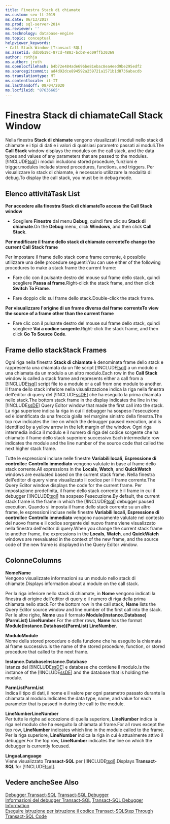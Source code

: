 ```yaml
---
title: Finestra Stack di chiamate
ms.custom: seo-lt-2019
ms.date: 06/13/2017
ms.prod: sql-server-2014
ms.reviewer: ''
ms.technology: database-engine
ms.topic: conceptual
helpviewer_keywords:
- Call Stack Window [Transact-SQL]
ms.assetid: ddb0b19c-87cd-4883-bcb8-ec09ffb30369
author: rothja
ms.author: jroth
ms.openlocfilehash: b4b72e484ade696be81ebac8ea4eed9be295edf2
ms.sourcegitcommit: ad4d92dce894592a259721a1571b1d8736abacdb
ms.translationtype: MT
ms.contentlocale: it-IT
ms.lasthandoff: 08/04/2020
ms.locfileid: "87636665"
---
```

# <a name="call-stack-window"></a><span data-ttu-id="99d4d-102">Finestra Stack di chiamate</span><span class="sxs-lookup"><span data-stu-id="99d4d-102">Call Stack Window</span></span>
  <span data-ttu-id="99d4d-103">Nella finestra **Stack di chiamate** vengono visualizzati i moduli nello stack di chiamate e i tipi di dati e i valori di qualsiasi parametro passati ai moduli.</span><span class="sxs-lookup"><span data-stu-id="99d4d-103">The **Call Stack** window displays the modules on the call stack, and the data types and values of any parameters that are passed to the modules.</span></span> [!INCLUDE[tsql](../../includes/tsql-md.md)] <span data-ttu-id="99d4d-104">i moduli includono stored procedure, funzioni e trigger.</span><span class="sxs-lookup"><span data-stu-id="99d4d-104">modules include stored procedures, functions, and triggers.</span></span> <span data-ttu-id="99d4d-105">Per visualizzare lo stack di chiamate, è necessario utilizzare la modalità di debug.</span><span class="sxs-lookup"><span data-stu-id="99d4d-105">To display the call stack, you must be in debug mode.</span></span>  
  
## <a name="task-list"></a><span data-ttu-id="99d4d-106">Elenco attività</span><span class="sxs-lookup"><span data-stu-id="99d4d-106">Task List</span></span>  
 <span data-ttu-id="99d4d-107">**Per accedere alla finestra Stack di chiamate**</span><span class="sxs-lookup"><span data-stu-id="99d4d-107">**To access the Call Stack window**</span></span>  
  
-   <span data-ttu-id="99d4d-108">Scegliere **Finestre** dal menu **Debug**, quindi fare clic su **Stack di chiamate**.</span><span class="sxs-lookup"><span data-stu-id="99d4d-108">On the **Debug** menu, click **Windows**, and then click **Call Stack**.</span></span>  
  
 <span data-ttu-id="99d4d-109">**Per modificare il frame dello stack di chiamate corrente**</span><span class="sxs-lookup"><span data-stu-id="99d4d-109">**To change the current Call Stack frame**</span></span>  
  
 <span data-ttu-id="99d4d-110">Per impostare il frame dello stack come frame corrente, è possibile utilizzare una delle procedure seguenti:</span><span class="sxs-lookup"><span data-stu-id="99d4d-110">You can use either of the following procedures to make a stack frame the current frame:</span></span>  
  
-   <span data-ttu-id="99d4d-111">Fare clic con il pulsante destro del mouse sul frame dello stack, quindi scegliere **Passa al frame**.</span><span class="sxs-lookup"><span data-stu-id="99d4d-111">Right-click the stack frame, and then click **Switch To Frame**.</span></span>  
  
-   <span data-ttu-id="99d4d-112">Fare doppio clic sul frame dello stack.</span><span class="sxs-lookup"><span data-stu-id="99d4d-112">Double-click the stack frame.</span></span>  
  
 <span data-ttu-id="99d4d-113">**Per visualizzare l'origine di un frame diversa dal frame corrente**</span><span class="sxs-lookup"><span data-stu-id="99d4d-113">**To view the source of a frame other than the current frame**</span></span>  
  
-   <span data-ttu-id="99d4d-114">Fare clic con il pulsante destro del mouse sul frame dello stack, quindi scegliere **Vai a codice sorgente**.</span><span class="sxs-lookup"><span data-stu-id="99d4d-114">Right-click the stack frame, and then click **Go To Source Code**.</span></span>  
  
## <a name="stack-frames"></a><span data-ttu-id="99d4d-115">Frame dello stack</span><span class="sxs-lookup"><span data-stu-id="99d4d-115">Stack Frames</span></span>  
 <span data-ttu-id="99d4d-116">Ogni riga nella finestra **Stack di chiamate** è denominata frame dello stack e rappresenta una chiamata da un file script [!INCLUDE[tsql](../../includes/tsql-md.md)] a un modulo o una chiamata da un modulo a un altro modulo.</span><span class="sxs-lookup"><span data-stu-id="99d4d-116">Each row in the **Call Stack** window is called a stack frame and represents either a call from a [!INCLUDE[tsql](../../includes/tsql-md.md)] script file to a module or a call from one module to another.</span></span> <span data-ttu-id="99d4d-117">Il frame dello stack inferiore nella visualizzazione indica la riga nella finestra dell'editor di query del [!INCLUDE[ssDE](../../includes/ssde-md.md)] che ha eseguito la prima chiamata nello stack.</span><span class="sxs-lookup"><span data-stu-id="99d4d-117">The bottom stack frame in the display indicates the line in the [!INCLUDE[ssDE](../../includes/ssde-md.md)] Query Editor window that made the first call into the stack.</span></span> <span data-ttu-id="99d4d-118">La riga superiore indica la riga in cui il debugger ha sospeso l'esecuzione ed è identificata da una freccia gialla nel margine sinistro della finestra.</span><span class="sxs-lookup"><span data-stu-id="99d4d-118">The top row indicates the line on which the debugger paused execution, and is identified by a yellow arrow in the left margin of the window.</span></span> <span data-ttu-id="99d4d-119">Ogni riga intermedia indica il modulo e il numero di riga del codice sorgente che ha chiamato il frame dello stack superiore successivo.</span><span class="sxs-lookup"><span data-stu-id="99d4d-119">Each intermediate row indicates the module and the line number of the source code that called the next higher stack frame.</span></span>  
  
 <span data-ttu-id="99d4d-120">Tutte le espressioni incluse nelle finestre **Variabili locali**, **Espressione di controllo**e **Controllo immediato** vengono valutate in base al frame dello stack corrente.</span><span class="sxs-lookup"><span data-stu-id="99d4d-120">All expressions in the **Locals**, **Watch**, and **QuickWatch** windows are evaluated based on the current stack frame.</span></span> <span data-ttu-id="99d4d-121">Nella finestra dell'editor di query viene visualizzato il codice per il frame corrente.</span><span class="sxs-lookup"><span data-stu-id="99d4d-121">The Query Editor window displays the code for the current frame.</span></span> <span data-ttu-id="99d4d-122">Per impostazione predefinita, il frame dello stack corrente è il frame in cui il debugger [!INCLUDE[tsql](../../includes/tsql-md.md)] ha sospeso l'esecuzione.</span><span class="sxs-lookup"><span data-stu-id="99d4d-122">By default, the current stack frame is the frame in which the [!INCLUDE[tsql](../../includes/tsql-md.md)] debugger paused execution.</span></span> <span data-ttu-id="99d4d-123">Quando si imposta il frame dello stack corrente su un altro frame, le espressioni incluse nelle finestre **Variabili locali**, **Espressione di controllo**e **Controllo immediato** vengono nuovamente valutate nel contesto del nuovo frame e il codice sorgente del nuovo frame viene visualizzato nella finestra dell'editor di query.</span><span class="sxs-lookup"><span data-stu-id="99d4d-123">When you change the current stack frame to another frame, the expressions in the **Locals**, **Watch**, and **QuickWatch** windows are reevaluated in the context of the new frame, and the source code of the new frame is displayed in the Query Editor window.</span></span>  
  
## <a name="columns"></a><span data-ttu-id="99d4d-124">Colonne</span><span class="sxs-lookup"><span data-stu-id="99d4d-124">Columns</span></span>  
 <span data-ttu-id="99d4d-125">**Nome**</span><span class="sxs-lookup"><span data-stu-id="99d4d-125">**Name**</span></span>  
 <span data-ttu-id="99d4d-126">Vengono visualizzate informazioni su un modulo nello stack di chiamate.</span><span class="sxs-lookup"><span data-stu-id="99d4d-126">Displays information about a module on the call stack.</span></span>  
  
 <span data-ttu-id="99d4d-127">Per la riga inferiore nello stack di chiamate, in **Nome** vengono indicati la finestra di origine dell'editor di query e il numero di riga della prima chiamata nello stack.</span><span class="sxs-lookup"><span data-stu-id="99d4d-127">For the bottom row in the call stack, **Name** lists the Query Editor source window and line number of the first call into the stack.</span></span> <span data-ttu-id="99d4d-128">Per le altre righe, **Nome** usa il formato **Module(Instance.Database)(ParmList) LineNumber**.</span><span class="sxs-lookup"><span data-stu-id="99d4d-128">For the other rows, **Name** has the format **Module(Instance.Database)(ParmList) LineNumber**.</span></span>  
  
 <span data-ttu-id="99d4d-129">**Modulo**</span><span class="sxs-lookup"><span data-stu-id="99d4d-129">**Module**</span></span>  
 <span data-ttu-id="99d4d-130">Nome della stored procedure o della funzione che ha eseguito la chiamata al frame successivo.</span><span class="sxs-lookup"><span data-stu-id="99d4d-130">Is the name of the stored procedure, function, or stored procedure that called to the next frame.</span></span>  
  
 <span data-ttu-id="99d4d-131">**Instance.Database**</span><span class="sxs-lookup"><span data-stu-id="99d4d-131">**Instance.Database**</span></span>  
 <span data-ttu-id="99d4d-132">Istanza del [!INCLUDE[ssDE](../../includes/ssde-md.md)] e database che contiene il modulo.</span><span class="sxs-lookup"><span data-stu-id="99d4d-132">Is the instance of the [!INCLUDE[ssDE](../../includes/ssde-md.md)] and the database that is holding the module.</span></span>  
  
 <span data-ttu-id="99d4d-133">**ParmList**</span><span class="sxs-lookup"><span data-stu-id="99d4d-133">**ParmList**</span></span>  
 <span data-ttu-id="99d4d-134">Indica il tipo di dati, il nome e il valore per ogni parametro passato durante la chiamata al modulo.</span><span class="sxs-lookup"><span data-stu-id="99d4d-134">Indicates the data type, name, and value for each parameter that is passed in during the call to the module.</span></span>  
  
 <span data-ttu-id="99d4d-135">**LineNumber**</span><span class="sxs-lookup"><span data-stu-id="99d4d-135">**LineNumber**</span></span>  
 <span data-ttu-id="99d4d-136">Per tutte le righe ad eccezione di quella superiore, **LineNumber** indica la riga nel modulo che ha eseguito la chiamata al frame.</span><span class="sxs-lookup"><span data-stu-id="99d4d-136">For all rows except the top row, **LineNumber** indicates which line in the module called to the frame.</span></span> <span data-ttu-id="99d4d-137">Per la riga superiore, **LineNumber** indica la riga in cui è attualmente attivo il debugger.</span><span class="sxs-lookup"><span data-stu-id="99d4d-137">For the top row, **LineNumber** indicates the line on which the debugger is currently focused.</span></span>  
  
 <span data-ttu-id="99d4d-138">**Lingua**</span><span class="sxs-lookup"><span data-stu-id="99d4d-138">**Language**</span></span>  
 <span data-ttu-id="99d4d-139">Viene visualizzato **Transact-SQL** per [!INCLUDE[tsql](../../includes/tsql-md.md)].</span><span class="sxs-lookup"><span data-stu-id="99d4d-139">Displays **Transact-SQL** for [!INCLUDE[tsql](../../includes/tsql-md.md)].</span></span>  
  
## <a name="see-also"></a><span data-ttu-id="99d4d-140">Vedere anche</span><span class="sxs-lookup"><span data-stu-id="99d4d-140">See Also</span></span>  
 <span data-ttu-id="99d4d-141">[Debugger Transact-SQL](transact-sql-debugger.md) </span><span class="sxs-lookup"><span data-stu-id="99d4d-141">[Transact-SQL Debugger](transact-sql-debugger.md) </span></span>  
 <span data-ttu-id="99d4d-142">[Informazioni del debugger Transact-SQL](transact-sql-debugger-information.md) </span><span class="sxs-lookup"><span data-stu-id="99d4d-142">[Transact-SQL Debugger Information](transact-sql-debugger-information.md) </span></span>  
 [<span data-ttu-id="99d4d-143">Eseguire istruzione per istruzione il codice Transact-SQL</span><span class="sxs-lookup"><span data-stu-id="99d4d-143">Step Through Transact-SQL Code</span></span>](step-through-transact-sql-code.md)  
